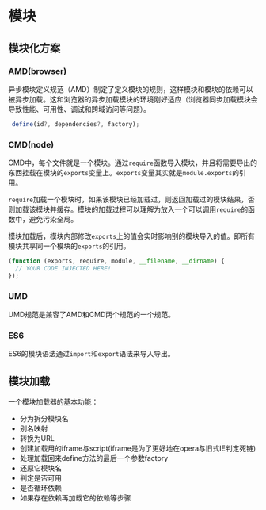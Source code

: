 # 模块

## 模块化方案

### AMD(browser)

异步模块定义规范（AMD）制定了定义模块的规则，这样模块和模块的依赖可以被异步加载。这和浏览器的异步加载模块的环境刚好适应（浏览器同步加载模块会导致性能、可用性、调试和跨域访问等问题）。

```js
 define(id?, dependencies?, factory);
```

### CMD(node)

CMD中，每个文件就是一个模块。通过`require`函数导入模块，并且将需要导出的东西挂载在模块的`exports`变量上。`exports`变量其实就是`module.exports`的引用。

`require`加载一个模块时，如果该模块已经加载过，则返回加载过的模块结果，否则加载该模块并缓存。模块的加载过程可以理解为放入一个可以调用`require`的函数中，避免污染全局。

模块加载后，模块内部修改`exports`上的值会实时影响别的模块导入的值。即所有模块共享同一个模块的`exports`的引用。

```js
(function (exports, require, module, __filename, __dirname) {
  // YOUR CODE INJECTED HERE!
});
```

### UMD

UMD规范是兼容了AMD和CMD两个规范的一个规范。

### ES6

ES6的模块语法通过`import`和`export`语法来导入导出。

## 模块加载

一个模块加载器的基本功能：

* 分为拆分模块名
* 别名映射
* 转换为URL
* 创建加载用的iframe与script(iframe是为了更好地在opera与旧式IE判定死链)
* 处理加载回来define方法的最后一个参数factory
* 还原它模块名
* 判定是否可用
* 是否循环依赖
* 如果存在依赖再加载它的依赖等步骤

[七日谈]: (https://huangxuan.me/2015/07/09/js-module-7day/)
